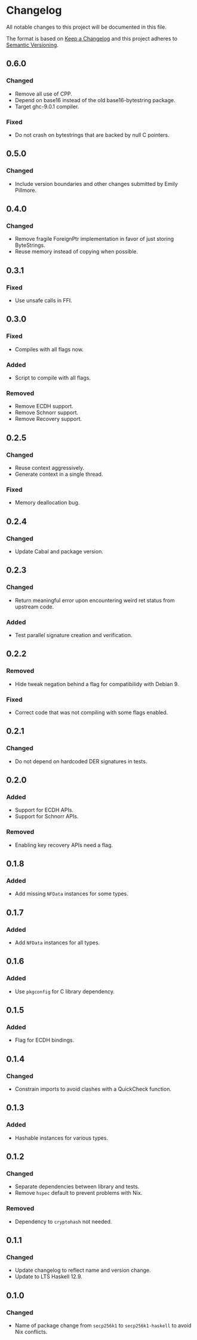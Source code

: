 # Changelog
All notable changes to this project will be documented in this file.

The format is based on [Keep a Changelog](http://keepachangelog.com/en/1.0.0/)
and this project adheres to [Semantic Versioning](http://semver.org/spec/v2.0.0.html).

## 0.6.0
### Changed
- Remove all use of CPP.
- Depend on base16 instead of the old base16-bytestring package.
- Target ghc-9.0.1 compiler.

### Fixed
- Do not crash on bytestrings that are backed by null C pointers.

## 0.5.0
### Changed
- Include version boundaries and other changes submitted by Emily Pillmore.

## 0.4.0
### Changed
- Remove fragile ForeignPtr implementation in favor of just storing ByteStrings.
- Reuse memory instead of copying when possible.

## 0.3.1
### Fixed
- Use unsafe calls in FFI.

## 0.3.0
### Fixed
- Compiles with all flags now.

### Added
- Script to compile with all flags.

### Removed
- Remove ECDH support.
- Remove Schnorr support.
- Remove Recovery support.

## 0.2.5
### Changed
- Reuse context aggressively.
- Generate context in a single thread.

### Fixed
- Memory deallocation bug.

## 0.2.4
### Changed
- Update Cabal and package version.

## 0.2.3
### Changed
- Return meaningful error upon encountering weird ret status from upstream code.

### Added
- Test parallel signature creation and verification.

## 0.2.2
### Removed
- Hide tweak negation behind a flag for compatibilidy with Debian 9.

### Fixed
- Correct code that was not compiling with some flags enabled.

## 0.2.1
### Changed
- Do not depend on hardcoded DER signatures in tests.

## 0.2.0
### Added
- Support for ECDH APIs.
- Support for Schnorr APIs.

### Removed
- Enabling key recovery APIs need a flag.

## 0.1.8
### Added
- Add missing `NFData` instances for some types.

## 0.1.7
### Added
- Add `NFData` instances for all types.

## 0.1.6
### Added
- Use `pkgconfig` for C library dependency.

## 0.1.5
### Added
- Flag for ECDH bindings.

## 0.1.4
### Changed
- Constrain imports to avoid clashes with a QuickCheck function.

## 0.1.3
### Added
- Hashable instances for various types.

## 0.1.2
### Changed
- Separate dependencies between library and tests.
- Remove `hspec` default to prevent problems with Nix.

### Removed
- Dependency to `cryptohash` not needed.

## 0.1.1
### Changed
- Update changelog to reflect name and version change.
- Update to LTS Haskell 12.9.

## 0.1.0
### Changed
- Name of package change from `secp256k1` to `secp256k1-haskell` to avoid Nix conflicts.
